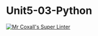 # Unit5-03-Python
[![Mr Coxall's Super Linter](https://github.com/ICS3U-Programming-Kent-Gatera/Unit5-03-Python/workflows/Mr%20Coxall's%20Super%20Linter/badge.svg)](https://github.com/ICS3U-Programming-Kent-Gatera/Unit5-03-Python/actions/)
